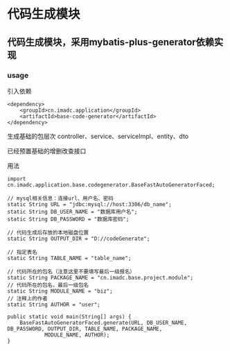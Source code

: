 # 代码生成模块

## 代码生成模块，采用mybatis-plus-generator依赖实现

### usage

引入依赖

~~~
<dependency>
    <groupId>cn.imadc.application</groupId>
    <artifactId>base-code-generator</artifactId>
</dependency>
~~~

生成基础的包层次
controller、service、serviceImpl、entity、dto

已经预置基础的增删改查接口


用法
~~~
import cn.imadc.application.base.codegenerator.BaseFastAutoGeneratorFaced;

// mysql相关信息：连接url、用户名、密码
static String URL = "jdbc:mysql://host:3306/db_name";
static String DB_USER_NAME = "数据库用户名";
static String DB_PASSWORD = "数据库密码";

// 代码生成后存放的本地磁盘位置
static String OUTPUT_DIR = "D://codeGenerate";

// 指定表名
static String TABLE_NAME = "table_name";

// 代码所在的包名（注意这里不要填写最后一级报名）
static String PACKAGE_NAME = "cn.imadc.base.project.module";
// 代码所在的包名，最后一级包名
static String MODULE_NAME = "biz";
// 注释上的作者
static String AUTHOR = "user";

public static void main(String[] args) {
    BaseFastAutoGeneratorFaced.generate(URL, DB_USER_NAME, DB_PASSWORD, OUTPUT_DIR, TABLE_NAME, PACKAGE_NAME,
            MODULE_NAME, AUTHOR);
}
~~~
